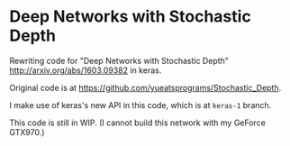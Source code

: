 # Deep Networks with Stochastic Depth
Rewriting code for "Deep Networks with Stochastic Depth" http://arxiv.org/abs/1603.09382 in keras.

Original code is at https://github.com/yueatsprograms/Stochastic_Depth.

I make use of keras's new API in this code, which is at `keras-1` branch. 

This code is still in WIP. (I cannot build this network with my GeForce GTX970.)
